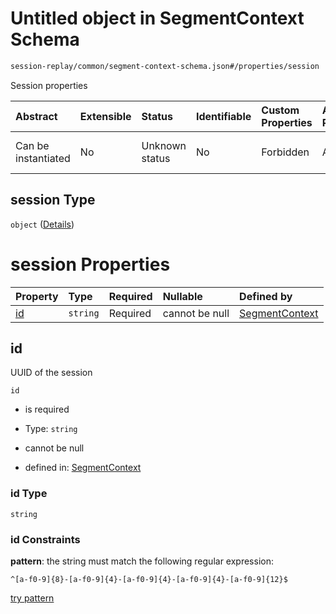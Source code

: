 # Untitled object in SegmentContext Schema

```txt
session-replay/common/segment-context-schema.json#/properties/session
```

Session properties

| Abstract            | Extensible | Status         | Identifiable | Custom Properties | Additional Properties | Access Restrictions | Defined In                                                                                                       |
| :------------------ | :--------- | :------------- | :----------- | :---------------- | :-------------------- | :------------------ | :--------------------------------------------------------------------------------------------------------------- |
| Can be instantiated | No         | Unknown status | No           | Forbidden         | Allowed               | none                | [segment-context-schema.json\*](../out/session-replay/common/segment-context-schema.json "open original schema") |

## session Type

`object` ([Details](segment-context-schema-properties-session.md))

# session Properties

| Property  | Type     | Required | Nullable       | Defined by                                                                                                                                                         |
| :-------- | :------- | :------- | :------------- | :----------------------------------------------------------------------------------------------------------------------------------------------------------------- |
| [id](#id) | `string` | Required | cannot be null | [SegmentContext](segment-context-schema-properties-session-properties-id.md "session-replay/common/segment-context-schema.json#/properties/session/properties/id") |

## id

UUID of the session

`id`

* is required

* Type: `string`

* cannot be null

* defined in: [SegmentContext](segment-context-schema-properties-session-properties-id.md "session-replay/common/segment-context-schema.json#/properties/session/properties/id")

### id Type

`string`

### id Constraints

**pattern**: the string must match the following regular expression:&#x20;

```regexp
^[a-f0-9]{8}-[a-f0-9]{4}-[a-f0-9]{4}-[a-f0-9]{4}-[a-f0-9]{12}$
```

[try pattern](https://regexr.com/?expression=%5E%5Ba-f0-9%5D%7B8%7D-%5Ba-f0-9%5D%7B4%7D-%5Ba-f0-9%5D%7B4%7D-%5Ba-f0-9%5D%7B4%7D-%5Ba-f0-9%5D%7B12%7D%24 "try regular expression with regexr.com")
